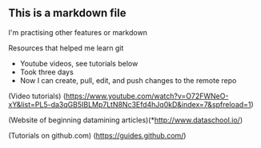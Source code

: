 ## This is a markdown file
I'm practising other features or markdown


Resources that helped me learn git
* Youtube videos, see tutorials below
* Took three days
* Now I can create, pull, edit, and push changes to the remote repo

(Video tutorials) (https://www.youtube.com/watch?v=O72FWNeO-xY&list=PL5-da3qGB5IBLMp7LtN8Nc3Efd4hJq0kD&index=7&spfreload=1)

(Website of beginning datamining articles)(*http://www.dataschool.io/)

(Tutorials on github.com) (https://guides.github.com/)
